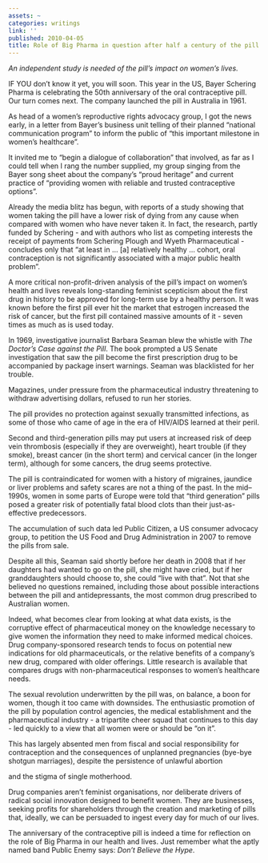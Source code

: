 ```yaml
---
assets: ~
categories: writings
link: ''
published: 2010-04-05
title: Role of Big Pharma in question after half a century of the pill
---
```

*An independent study is needed of the pill’s impact on women’s lives.*

IF YOU don’t know it yet, you will soon. This year in the US, Bayer
Schering Pharma is celebrating the 50th anniversary of the oral
contraceptive pill. Our turn comes next. The company launched the pill
in Australia in 1961.

As head of a women’s reproductive rights advocacy group, I got the news
early, in a letter from Bayer’s business unit telling of their planned
“national communication program” to inform the public of “this important
milestone in women’s healthcare”.

It invited me to “begin a dialogue of collaboration” that involved, as
far as I could tell when I rang the number supplied, my group singing
from the Bayer song sheet about the company’s “proud heritage” and
current practice of “providing women with reliable and trusted
contraceptive options”.

Already the media blitz has begun, with reports of a study showing that
women taking the pill have a lower risk of dying from any cause when
compared with women who have never taken it. In fact, the research,
partly funded by Schering - and with authors who list as competing
interests the receipt of payments from Schering Plough and Wyeth
Pharmaceutical - concludes only that “at least in … [a] relatively
healthy … cohort, oral contraception is not significantly associated
with a major public health problem”.

A more critical non-profit-driven analysis of the pill’s impact on
women’s health and lives reveals long-standing feminist scepticism about
the first drug in history to be approved for long-term use by a healthy
person. It was known before the first pill ever hit the market that
estrogen increased the risk of cancer, but the first pill contained
massive amounts of it - seven times as much as is used today.

In 1969, investigative journalist Barbara Seaman blew the whistle with
*The Doctor’s Case against the Pill*. The book prompted a US Senate
investigation that saw the pill become the first prescription drug to be
accompanied by package insert warnings. Seaman was blacklisted for her
trouble.

Magazines, under pressure from the pharmaceutical industry threatening
to withdraw advertising dollars, refused to run her stories.

The pill provides no protection against sexually transmitted infections,
as some of those who came of age in the era of HIV/AIDS learned at their
peril.

Second and third-generation pills may put users at increased risk of
deep vein thrombosis (especially if they are overweight), heart trouble
(if they smoke), breast cancer (in the short term) and cervical cancer
(in the longer term), although for some cancers, the drug seems
protective.

The pill is contraindicated for women with a history of migraines,
jaundice or liver problems and safety scares are not a thing of the
past. In the mid–1990s, women in some parts of Europe were told that
“third generation” pills posed a greater risk of potentially fatal blood
clots than their just-as-effective predecessors.

The accumulation of such data led Public Citizen, a US consumer advocacy
group, to petition the US Food and Drug Administration in 2007 to remove
the pills from sale.

Despite all this, Seaman said shortly before her death in 2008 that if
her daughters had wanted to go on the pill, she might have cried, but if
her granddaughters should choose to, she could “live with that”. Not
that she believed no questions remained, including those about possible
interactions between the pill and antidepressants, the most common drug
prescribed to Australian women.

Indeed, what becomes clear from looking at what data exists, is the
corruptive effect of pharmaceutical money on the knowledge necessary to
give women the information they need to make informed medical choices.
Drug company-sponsored research tends to focus on potential new
indications for old pharmaceuticals, or the relative benefits of a
company’s new drug, compared with older offerings. Little research is
available that compares drugs with non-pharmaceutical responses to
women’s healthcare needs.

The sexual revolution underwritten by the pill was, on balance, a boon
for women, though it too came with downsides. The enthusiastic promotion
of the pill by population control agencies, the medical establishment
and the pharmaceutical industry - a tripartite cheer squad that
continues to this day - led quickly to a view that all women were or
should be “on it”.

This has largely absented men from fiscal and social responsibility for
contraception and the consequences of unplanned pregnancies (bye-bye
shotgun marriages), despite the persistence of unlawful abortion

and the stigma of single motherhood.

Drug companies aren’t feminist organisations, nor deliberate drivers of
radical social innovation designed to benefit women. They are
businesses, seeking profits for shareholders through the creation and
marketing of pills that, ideally, we can be persuaded to ingest every
day for much of our lives.

The anniversary of the contraceptive pill is indeed a time for
reflection on the role of Big Pharma in our health and lives. Just
remember what the aptly named band Public Enemy says: *Don’t Believe the
Hype*.